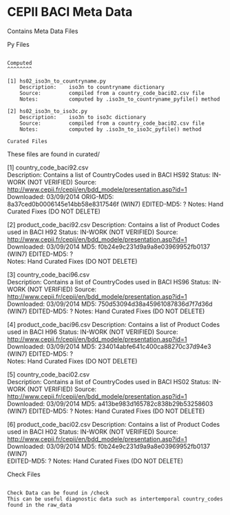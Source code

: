 CEPII BACI Meta Data
====================

Contains Meta Data Files

Py Files
~~~~~~~~

Computed
^^^^^^^^

[1] hs02_iso3n_to_countryname.py
	Description: 	iso3n to countryname dictionary
	Source: 		compiled from a country_code_baci02.csv file
	Notes: 			computed by .iso3n_to_countryname_pyfile() method

[2] hs02_iso3n_to_iso3c.py
	Description: 	iso3n to iso3c dictionary
	Source: 		compiled from a country_code_baci02.csv file
	Notes: 			computed by .iso3n_to_iso3c_pyfile() method

Curated Files
~~~~~~~~~~~~~

These files are found in curated/

[1] country_code_baci92.csv 		
	Description: 	Contains a list of CountryCodes used in BACI HS92
	Status: 		IN-WORK (NOT VERIFIED)
	Source: 		http://www.cepii.fr/cepii/en/bdd_modele/presentation.asp?id=1
	Downloaded: 	03/09/2014
	ORIG-MD5: 		8a37ced0b0006145e14bb58e8317546f (WIN7)
	EDITED-MD5: 	?
	Notes: 			Hand Curated Fixes  (DO NOT DELETE)

[2] product_code_baci92.csv
	Description: 	Contains a list of Product Codes used in BACI H92
	Status: 		IN-WORK (NOT VERIFIED)
	Source: 		http://www.cepii.fr/cepii/en/bdd_modele/presentation.asp?id=1
	Downloaded: 	03/09/2014
	MD5: 			f0b24e9c231d9a9a8e03969952fb0137 (WIN7)	
	EDITED-MD5: 	?	
	Notes: 			Hand Curated Fixes  (DO NOT DELETE)		

[3] country_code_baci96.csv 		
	Description: 	Contains a list of CountryCodes used in BACI HS96
	Status: 		IN-WORK (NOT VERIFIED)
	Source: 		http://www.cepii.fr/cepii/en/bdd_modele/presentation.asp?id=1
	Downloaded: 	03/09/2014
	MD5: 			750d53094d38a45961087836d7f7d36d (WIN7)
	EDITED-MD5: 	?
	Notes: 			Hand Curated Fixes  (DO NOT DELETE)

[4] product_code_baci96.csv
	Description: 	Contains a list of Product Codes used in BACI H96
	Status: 		IN-WORK (NOT VERIFIED)
	Source: 		http://www.cepii.fr/cepii/en/bdd_modele/presentation.asp?id=1
	Downloaded: 	03/09/2014
	MD5: 			234014abfe641c400ca88270c37d94e3 (WIN7)	
	EDITED-MD5: 	?	
	Notes: 			Hand Curated Fixes  (DO NOT DELETE)		

[5] country_code_baci02.csv 		
	Description: 	Contains a list of CountryCodes used in BACI HS02
	Status: 		IN-WORK (NOT VERIFIED)
	Source: 		http://www.cepii.fr/cepii/en/bdd_modele/presentation.asp?id=1
	Downloaded: 	03/09/2014
	MD5: 			a413be983d165782c838b29b53258603 (WIN7)
	EDITED-MD5: 	?
	Notes: 			Hand Curated Fixes  (DO NOT DELETE)

[6] product_code_baci02.csv
	Description: 	Contains a list of Product Codes used in BACI H02
	Status: 		IN-WORK (NOT VERIFIED)
	Source: 		http://www.cepii.fr/cepii/en/bdd_modele/presentation.asp?id=1
	Downloaded: 	03/09/2014
	MD5: 			f0b24e9c231d9a9a8e03969952fb0137 (WIN7)		
	EDITED-MD5: 	?
	Notes: 			Hand Curated Fixes  (DO NOT DELETE)		

Check Files
~~~~~~~~~~~

Check Data can be found in /check
This can be useful diagnostic data such as intertemporal country_codes found in the raw_data


